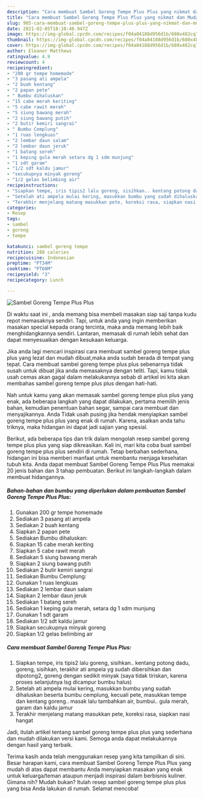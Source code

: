 ```yaml
---
description: "Cara membuat Sambel Goreng Tempe Plus Plus yang nikmat dan Mudah Dibuat"
title: "Cara membuat Sambel Goreng Tempe Plus Plus yang nikmat dan Mudah Dibuat"
slug: 905-cara-membuat-sambel-goreng-tempe-plus-plus-yang-nikmat-dan-mudah-dibuat
date: 2021-02-05T18:10:40.947Z
image: https://img-global.cpcdn.com/recipes/f04a04188d956d1b/680x482cq70/sambel-goreng-tempe-plus-plus-foto-resep-utama.jpg
thumbnail: https://img-global.cpcdn.com/recipes/f04a04188d956d1b/680x482cq70/sambel-goreng-tempe-plus-plus-foto-resep-utama.jpg
cover: https://img-global.cpcdn.com/recipes/f04a04188d956d1b/680x482cq70/sambel-goreng-tempe-plus-plus-foto-resep-utama.jpg
author: Eleanor Matthews
ratingvalue: 4.9
reviewcount: 4
recipeingredient:
- "200 gr tempe homemade"
- "3 pasang ati ampela"
- "2 buah kentang"
- "2 papan pete"
- " Bumbu dihaluskan"
- "15 cabe merah keriting"
- "5 cabe rawit merah"
- "5 siung bawang merah"
- "2 siung bawang putih"
- "2 butir kemiri sangrai"
- " Bumbu Cemplung"
- "1 ruas lengkuas"
- "2 lembar daun salam"
- "2 lembar daun jeruk"
- "1 batang sereh"
- "1 keping gula merah setara dg 1 sdm munjung"
- "1 sdt garam"
- "1/2 sdt kaldu jamur"
- "secukupnya minyak goreng"
- "1/2 gelas belimbing air"
recipeinstructions:
- "Siapkan tempe, iris tipis2 lalu goreng, sisihkan.. kentang potong dadu, goreng, sisihkan, terakhir ati ampela yg sudah dibersihkan dan dipotong2, goreng dengan sedikit minyak (saya tidak tiriskan, karena proses selanjutnya lsg dicampur bumbu halus)"
- "Setelah ati ampela mulai kering, masukkan bumbu yang sudah dihaluskan beserta bumbu cemplung, kecuali pete, masukkan tempe dan kentang goreng.. masak lalu tambahkan air, bumbui.. gula merah, garam dan kaldu jamur"
- "Terakhir menjelang matang masukkan pete, koreksi rasa, siapkan nasi hangat"
categories:
- Resep
tags:
- sambel
- goreng
- tempe

katakunci: sambel goreng tempe 
nutrition: 288 calories
recipecuisine: Indonesian
preptime: "PT34M"
cooktime: "PT60M"
recipeyield: "3"
recipecategory: Lunch

---
```



![Sambel Goreng Tempe Plus Plus](https://img-global.cpcdn.com/recipes/f04a04188d956d1b/680x482cq70/sambel-goreng-tempe-plus-plus-foto-resep-utama.jpg)

Di waktu  saat ini , anda memang bisa membeli masakan siap saji tanpa kudu repot memasaknya sendiri. Tapi, untuk anda yang ingin memberikan masakan special kepada orang tercinta, maka anda memang lebih baik menghidangkannya sendiri. Lantaran, memasak di rumah lebih sehat dan dapat menyesuaikan dengan kesukaan keluarga.

Jika anda lagi mencari inspirasi cara membuat sambel goreng tempe plus plus yang lezat dan mudah dibuat,maka anda sudah berada di tempat yang tepat. Cara membuat sambel goreng tempe plus plus  sebenarnya tidak susah untuk dibuat jika anda memasaknya dengan teliti. Tapi, kamu tidak usah cemas akan gagal dalam melakukannya 
sebab di artikel ini kita akan membahas sambel goreng tempe plus plus dengan hati-hati.  



Nah untuk kamu yang akan memasak sambel goreng tempe plus plus yang enak, ada beberapa langkah yang dapat dilakukan, pertama memilih jenis bahan, kemudian penentuan bahan segar, sampai cara membuat dan menyajikannya. Anda Tidak usah pusing jika hendak menyiapkan sambel goreng tempe plus plus yang enak di rumah. Karena, asalkan anda  tahu triknya, maka hidangan ini dapat jadi sajian yang spesial.

Berikut, ada beberapa tips dan trik dalam mengolah resep sambel goreng tempe plus plus yang siap dikreasikan. Kali ini, mari kita coba buat sambel goreng tempe plus plus sendiri di rumah. Tetap berbahan sederhana, hidangan ini bisa memberi manfaat untuk membantu menjaga kesehatan tubuh kita. Anda dapat membuat Sambel Goreng Tempe Plus Plus memakai 20 jenis bahan dan 3 tahap pembuatan. Berikut ini langkah-langkah dalam membuat hidangannya.

<!--inarticleads1-->

##### Bahan-bahan dan bumbu yang diperlukan dalam pembuatan Sambel Goreng Tempe Plus Plus:

1. Gunakan 200 gr tempe homemade
1. Sediakan 3 pasang ati ampela
1. Sediakan 2 buah kentang
1. Siapkan 2 papan pete
1. Sediakan  Bumbu dihaluskan:
1. Siapkan 15 cabe merah keriting
1. Siapkan 5 cabe rawit merah
1. Sediakan 5 siung bawang merah
1. Siapkan 2 siung bawang putih
1. Sediakan 2 butir kemiri sangrai
1. Sediakan  Bumbu Cemplung:
1. Gunakan 1 ruas lengkuas
1. Sediakan 2 lembar daun salam
1. Siapkan 2 lembar daun jeruk
1. Sediakan 1 batang sereh
1. Sediakan 1 keping gula merah, setara dg 1 sdm munjung
1. Gunakan 1 sdt garam
1. Sediakan 1/2 sdt kaldu jamur
1. Siapkan secukupnya minyak goreng
1. Siapkan 1/2 gelas belimbing air




<!--inarticleads2-->

##### Cara membuat Sambel Goreng Tempe Plus Plus:

1. Siapkan tempe, iris tipis2 lalu goreng, sisihkan.. kentang potong dadu, goreng, sisihkan, terakhir ati ampela yg sudah dibersihkan dan dipotong2, goreng dengan sedikit minyak (saya tidak tiriskan, karena proses selanjutnya lsg dicampur bumbu halus)
1. Setelah ati ampela mulai kering, masukkan bumbu yang sudah dihaluskan beserta bumbu cemplung, kecuali pete, masukkan tempe dan kentang goreng.. masak lalu tambahkan air, bumbui.. gula merah, garam dan kaldu jamur
1. Terakhir menjelang matang masukkan pete, koreksi rasa, siapkan nasi hangat




Jadi, itulah artikel tentang  sambel goreng tempe plus plus  yang sederhana dan mudah dilakukan versi kami. Semoga anda dapat melakukannya dengan hasil yang terbaik. 

Terima kasih anda telah menggunakan resep yang kita tampilkan di sini. Besar harapan kami, cara membuat  Sambel Goreng Tempe Plus Plus yang mudah di atas dapat membantu Anda menyiapkan masakan yang enak untuk keluarga/teman ataupun menjadi inspirasi dalam berbisnis kuliner. Gimana nih? Mudah bukan? Itulah resep sambel goreng tempe plus plus yang bisa Anda lakukan di rumah. Selamat mencoba!

